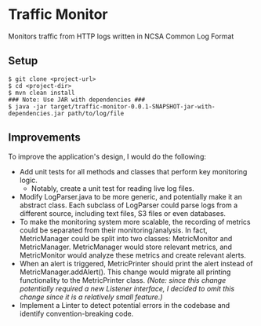 # Traffic Monitor

Monitors traffic from HTTP logs written in NCSA Common Log Format

## Setup
```
$ git clone <project-url>
$ cd <project-dir>
$ mvn clean install
### Note: Use JAR with dependencies ###
$ java -jar target/traffic-monitor-0.0.1-SNAPSHOT-jar-with-dependencies.jar path/to/log/file
```

## Improvements
To improve the application's design, I would do the following:
- Add unit tests for all methods and classes that perform key monitoring logic.
  - Notably, create a unit test for reading live log files.
- Modify LogParser.java to be more generic, and potentially make it an abstract class. Each subclass of LogParser could parse logs from a different source, including text files, S3 files or even databases.
- To make the monitoring system more scalable, the recording of metrics could be separated from their monitoring/analysis. In fact, MetricManager could be split into two classes: MetricMonitor and MetricManager. MetricManager would store relevant metrics, and MetricMonitor would analyze these metrics and create relevant alerts.
- When an alert is triggered, MetricPrinter should print the alert instead of MetricManager.addAlert(). This change would migrate all printing functionality to the MetricPrinter class. *(Note: since this change potentially required a new Listener interface, I decided to omit this change since it is a relatively small feature.)*
- Implement a Linter to detect potential errors in the codebase and identify convention-breaking code.
